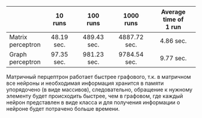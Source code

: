 |                       | 10<br/>runs | 100<br/>runs | 1000<br/>runs | Average time of<br/>1 run |
|-----------------------|:-----------:|:------------:|:-------------:|:-------------------------:|
| Matrix<br/>perceptron | 48.19 sec.  | 489.43 sec.  | 4887.72 sec.  |         4.86 sec.         |
| Graph<br/>perceptron  | 97.35 sec.  | 981.23 sec.  | 9784.54 sec.  |         9.77 sec.         |

Матричный перцептрон работает быстрее графового, т.к. в матричном все нейроны и необходимая информация хранится
в памяти упорядочено (в виде массивов), следовательно, обращение к нужному элементу будет происходить быстрее,
чем в графовом, где каждый нейрон представлен в виде класса и для получения информации о нейроне будет потрачено больше
времени.
